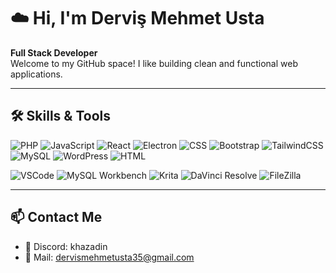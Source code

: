 # ☁️ Hi, I'm Derviş Mehmet Usta

**Full Stack Developer**  
Welcome to my GitHub space! I like building clean and functional web applications.

---

## 🛠️ Skills & Tools


![PHP](https://img.shields.io/badge/-PHP-777BB4?style=flat&logo=php&logoColor=white)
![JavaScript](https://img.shields.io/badge/-JavaScript-F7DF1E?style=flat&logo=javascript&logoColor=black)
![React](https://img.shields.io/badge/-React-61DAFB?style=flat&logo=react&logoColor=black)
![Electron](https://img.shields.io/badge/-Electron-47848F?style=flat&logo=electron&logoColor=white)
![CSS](https://img.shields.io/badge/-CSS3-1572B6?style=flat&logo=css3&logoColor=white)
![Bootstrap](https://img.shields.io/badge/-Bootstrap-563D7C?style=flat&logo=bootstrap&logoColor=white)
![TailwindCSS](https://img.shields.io/badge/-TailwindCSS-38B2AC?style=flat&logo=tailwind-css&logoColor=white)
![MySQL](https://img.shields.io/badge/-MySQL-4479A1?style=flat&logo=mysql&logoColor=white)
![WordPress](https://img.shields.io/badge/-WordPress-21759B?style=flat&logo=wordpress&logoColor=white)
![HTML](https://img.shields.io/badge/-HTML5-E34F26?style=flat&logo=html5&logoColor=white)

![VSCode](https://img.shields.io/badge/-VSCode-007ACC?style=flat&logo=visual-studio-code&logoColor=white)
![MySQL Workbench](https://img.shields.io/badge/-MySQLWorkbench-00758F?style=flat&logo=mysql&logoColor=white)
![Krita](https://img.shields.io/badge/-Krita-3BABFF?style=flat&logo=krita&logoColor=white)
![DaVinci Resolve](https://img.shields.io/badge/-DaVinci%20Resolve-000000?style=flat&logo=daVinci-resolve&logoColor=white)
![FileZilla](https://img.shields.io/badge/-FileZilla-BF0000?style=flat&logo=filezilla&logoColor=white)

---

## 📫 Contact Me
- 💬 Discord: khazadin
- 📧 Mail: dervismehmetusta35@gmail.com
